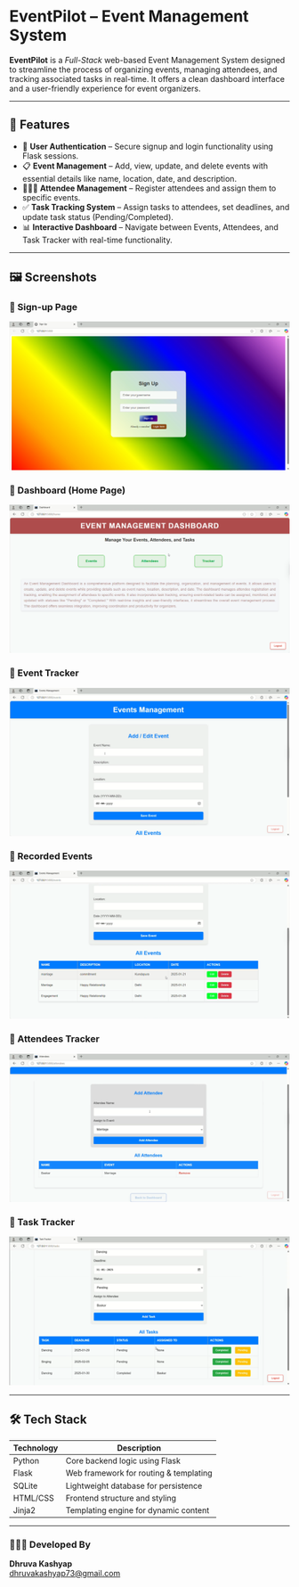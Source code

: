 # EventPilot – Event Management System

**EventPilot** is a *Full-Stack* web-based Event Management System designed to streamline the process of organizing events, managing attendees, and tracking associated tasks in real-time. It offers a clean dashboard interface and a user-friendly experience for event organizers.

---

## 🚀 Features

- 🔐 **User Authentication** – Secure signup and login functionality using Flask sessions.
- 📋 **Event Management** – Add, view, update, and delete events with essential details like name, location, date, and description.
- 🧑‍🤝‍🧑 **Attendee Management** – Register attendees and assign them to specific events.
- ✅ **Task Tracking System** – Assign tasks to attendees, set deadlines, and update task status (Pending/Completed).
- 📊 **Interactive Dashboard** – Navigate between Events, Attendees, and Task Tracker with real-time functionality.

---

## 🖼️ Screenshots

### 🔹 Sign-up Page
![Dashboard](https://github.com/dhruvakashyap73/EventPilot/blob/main/Screenshots/Sign_up_Page.png)

### 🔹 Dashboard (Home Page)
![Dashboard](https://github.com/dhruvakashyap73/EventPilot/blob/main/Screenshots/Home_Page.png)

### 🔹 Event Tracker
![Dashboard](https://github.com/dhruvakashyap73/EventPilot/blob/main/Screenshots/Event_Tracker.png)

### 🔹 Recorded Events
![Dashboard](https://github.com/dhruvakashyap73/EventPilot/blob/main/Screenshots/Recorder_Events.png)

### 🔹 Attendees Tracker
![Dashboard](https://github.com/dhruvakashyap73/EventPilot/blob/main/Screenshots/Atendees_Tracker.png)

### 🔹 Task Tracker
![Dashboard](https://github.com/dhruvakashyap73/EventPilot/blob/main/Screenshots/Task_tracker.png)


---

## 🛠️ Tech Stack

| Technology | Description                             |
|------------|-----------------------------------------|
| Python     | Core backend logic using Flask          |
| Flask      | Web framework for routing & templating  |
| SQLite     | Lightweight database for persistence    |
| HTML/CSS   | Frontend structure and styling          |
| Jinja2     | Templating engine for dynamic content   |

---

### 👨🏻‍💻 Developed By
**Dhruva Kashyap**<br>
dhruvakashyap73@gmail.com
